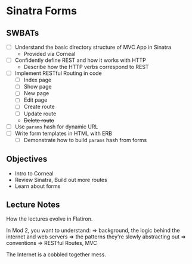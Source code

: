 Sinatra Forms
=============

## SWBATs

- [ ] Understand the basic directory structure of MVC App in Sinatra
  - Provided via Corneal
- [ ] Confidently define REST and how it works with HTTP
  - Describe how the HTTP verbs correspond to REST
- [ ] Implement RESTful Routing in code
  - [ ] Index page
  - [ ] Show page
  - [ ] New page
  - [ ] Edit page
  - [ ] Create route
  - [ ] Update route
  - ~~Delete route~~
- [ ] Use `params` hash for dynamic URL
- [ ] Write form templates in HTML with ERB
  - [ ] Demonstrate how to build `params` hash from forms

## Objectives

* Intro to Corneal
* Review Sinatra, Build out more routes
* Learn about forms

## Lecture Notes

How the lectures evolve in Flatiron.

In Mod 2, you want to understand:
=> background, the logic behind the internet and web servers
=> the patterns they're slowly abstracting out
  => conventions => RESTful Routes, MVC

The Internet is a cobbled together mess.
